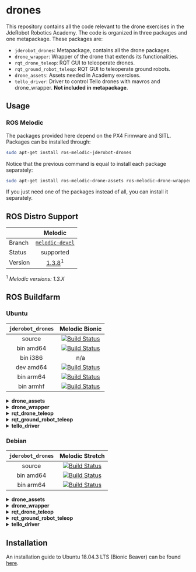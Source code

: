 # drones

This repository contains all the code relevant to the drone exercises in the JdeRobot Robotics Academy. The code is organized in three packages and one metapackage. These packages are:
- `jderobot_drones`: Metapackage, contains all the drone packages.
- `drone_wrapper`: Wrapper of the drone that extends its functionalities.
- `rqt_drone_teleop`: RQT GUI to teleoperate drones.
- `rqt_ground_robot_teleop`: RQT GUI to teleoperate ground robots.
- `drone_assets`: Assets needed in Academy exercises.
- `tello_driver`: Driver to control Tello drones with mavros and drone_wrapper. **Not included in metapackage**.

## Usage

### ROS Melodic

The packages provided here depend on the PX4 Firmware and SITL. Packages can be installed through:
```bash
sudo apt-get install ros-melodic-jderobot-drones
```

Notice that the previous command is equal to install each package separately:
```bash
sudo apt-get install ros-melodic-drone-assets ros-melodic-drone-wrapper ros-melodic-rqt-drone-teleop ros-melodic-rqt-ground-robot-teleop ros-melodic-tello-driver
```
If you just need one of the packages instead of all, you can install it separately.

## ROS Distro Support

|         | Melodic |
| ------- |:-------:|
| Branch  | [`melodic-devel`](https://github.com/JdeRobot/drones/tree/melodic-devel) |
| Status  | supported |
| Version | [1.3.8](http://repositories.ros.org/status_page/ros_melodic_default.html?q=jderobot_drones)<sup>1</sup> |

<sup>1</sup> _Melodic versions: 1.3.X_

## ROS Buildfarm

### Ubuntu

| `jderobot_drones` |  Melodic Bionic |
|:-------:|:-------------------:|
| source | [![Build Status](http://build.ros.org/buildStatus/icon?job=Msrc_uB__jderobot_drones__ubuntu_bionic__source)](http://build.ros.org/job/Msrc_uB__jderobot_drones__ubuntu_bionic__source/) |
| bin amd64 | [![Build Status](http://build.ros.org/buildStatus/icon?job=Mbin_uB64__jderobot_drones__ubuntu_bionic_amd64__binary)](http://build.ros.org/job/Mbin_uB64__jderobot_drones__ubuntu_bionic_amd64__binary/) |
| bin i386 | n/a |
| dev amd64 | [![Build Status](http://build.ros.org/buildStatus/icon?job=Mdev__jderobot_drones__ubuntu_bionic_amd64)](http://build.ros.org/job/Mdev__jderobot_drones__ubuntu_bionic_amd64/) |
| bin arm64 | [![Build Status](http://build.ros.org/buildStatus/icon?job=Mbin_ubv8_uBv8__jderobot_drones__ubuntu_bionic_arm64__binary)](http://build.ros.org/job/Mbin_ubv8_uBv8__jderobot_drones__ubuntu_bionic_arm64__binary/) |
| bin armhf | [![Build Status](http://build.ros.org/buildStatus/icon?job=Mbin_ubhf_uBhf__jderobot_drones__ubuntu_bionic_armhf__binary)](http://build.ros.org/job/Mbin_ubhf_uBhf__jderobot_drones__ubuntu_bionic_armhf__binary/) |


<details>
<summary><b>drone_assets</b></summary>
<br>
  
| `drone_assets` |  Melodic Bionic |
|:-------:|:-------------------:|
| source | [![Build Status](https://build.ros.org/buildStatus/icon?job=Msrc_uB__drone_assets__ubuntu_bionic__source)](https://build.ros.org/job/Msrc_uB__drone_assets__ubuntu_bionic__source/) | 
| bin amd64 | [![Build Status](https://build.ros.org/buildStatus/icon?job=Mbin_uB64__drone_assets__ubuntu_bionic_amd64__binary)](https://build.ros.org/job/Mbin_uB64__drone_assets__ubuntu_bionic_amd64__binary/) |
| bin i386 | n/a | 
| dev amd64 | n/a |
| bin arm64 | [![Build Status](https://build.ros.org/buildStatus/icon?job=Mbin_ubv8_uBv8__drone_assets__ubuntu_bionic_arm64__binary)](https://build.ros.org/job/Mbin_ubv8_uBv8__drone_assets__ubuntu_bionic_arm64__binary/) |
| bin armhf |  [![Build Status](https://build.ros.org/buildStatus/icon?job=Mbin_ubhf_uBhf__drone_assets__ubuntu_bionic_armhf__binary)](https://build.ros.org/job/Mbin_ubhf_uBhf__drone_assets__ubuntu_bionic_armhf__binary/) |

</details>


<details>
<summary><b>drone_wrapper</b></summary>
<br>
  
| `drone_wrapper` |  Melodic Bionic |
|:-------:|:-------------------:|
| source | [![Build Status](http://build.ros.org/buildStatus/icon?job=Msrc_uB__drone_wrapper__ubuntu_bionic__source)](http://build.ros.org/job/Msrc_uB__drone_wrapper__ubuntu_bionic__source/) | 
| bin amd64 | [![Build Status](http://build.ros.org/buildStatus/icon?job=Mbin_uB64__drone_wrapper__ubuntu_bionic_amd64__binary)](http://build.ros.org/job/Mbin_uB64__drone_wrapper__ubuntu_bionic_amd64__binary/) |
| bin i386 | n/a | 
| dev amd64 | n/a |
| bin arm64 | [![Build Status](http://build.ros.org/buildStatus/icon?job=Mbin_ubv8_uBv8__drone_wrapper__ubuntu_bionic_arm64__binary)](http://build.ros.org/job/Mbin_ubv8_uBv8__drone_wrapper__ubuntu_bionic_arm64__binary/) |
| bin armhf | [![Build Status](http://build.ros.org/buildStatus/icon?job=Mbin_ubhf_uBhf__drone_wrapper__ubuntu_bionic_armhf__binary)](http://build.ros.org/job/Mbin_ubhf_uBhf__drone_wrapper__ubuntu_bionic_armhf__binary/) |
  
</details>


<details>
<summary><b>rqt_drone_teleop</b></summary>
<br>
  
| `rqt_drone_teleop` |  Melodic Bionic |
|:-------:|:-------------------:|
| source | [![Build Status](http://build.ros.org/buildStatus/icon?job=Msrc_uB__rqt_drone_teleop__ubuntu_bionic__source)](http://build.ros.org/job/Msrc_uB__rqt_drone_teleop__ubuntu_bionic__source/) | 
| bin amd64 | [![Build Status](http://build.ros.org/buildStatus/icon?job=Mbin_uB64__rqt_drone_teleop__ubuntu_bionic_amd64__binary)](http://build.ros.org/job/Mbin_uB64__rqt_drone_teleop__ubuntu_bionic_amd64__binary/) | 
| bin i386 | n/a |
| dev amd64 | n/a |
| bin arm64 | [![Build Status](http://build.ros.org/buildStatus/icon?job=Mbin_ubv8_uBv8__rqt_drone_teleop__ubuntu_bionic_arm64__binary)](http://build.ros.org/job/Mbin_ubv8_uBv8__rqt_drone_teleop__ubuntu_bionic_arm64__binary/) |
| bin armhf | [![Build Status](http://build.ros.org/buildStatus/icon?job=Mbin_ubhf_uBhf__rqt_drone_teleop__ubuntu_bionic_armhf__binary)](http://build.ros.org/job/Mbin_ubhf_uBhf__rqt_drone_teleop__ubuntu_bionic_armhf__binary/) |
  
</details>

<details>
<summary><b>rqt_ground_robot_teleop</b></summary>
<br>
  
| `rqt_ground_robot_teleop` |  Melodic Bionic |
|:-------:|:-------------------:|
| source | [![Build Status](http://build.ros.org/buildStatus/icon?job=Msrc_uB__rqt_ground_robot_teleop__ubuntu_bionic__source)](http://build.ros.org/job/Msrc_uB__rqt_ground_robot_teleop__ubuntu_bionic__source/) | 
| bin amd64 | [![Build Status](http://build.ros.org/buildStatus/icon?job=Mbin_uB64__rqt_ground_robot_teleop__ubuntu_bionic_amd64__binary)](http://build.ros.org/job/Mbin_uB64__rqt_ground_robot_teleop__ubuntu_bionic_amd64__binary/) | 
| bin i386 | n/a | 
| dev amd64 | n/a |
| bin arm64 | [![Build Status](http://build.ros.org/buildStatus/icon?job=Mbin_ubv8_uBv8__rqt_ground_robot_teleop__ubuntu_bionic_arm64__binary)](http://build.ros.org/job/Mbin_ubv8_uBv8__rqt_ground_robot_teleop__ubuntu_bionic_arm64__binary/) |
| bin armhf | [![Build Status](http://build.ros.org/buildStatus/icon?job=Mbin_ubhf_uBhf__rqt_ground_robot_teleop__ubuntu_bionic_armhf__binary)](http://build.ros.org/job/Mbin_ubhf_uBhf__rqt_ground_robot_teleop__ubuntu_bionic_armhf__binary/) |
  
</details>


<details>
<summary><b>tello_driver</b></summary>
<br>
  
| `tello_driver` |  Melodic Bionic |
|:-------:|:-------------------:|
| source | - | 
| bin amd64 | - |
| bin i386 | n/a | 
| dev amd64 | n/a |
| bin arm64 | - |
| bin armhf | - |

</details>

### Debian

| `jderobot_drones` |  Melodic Stretch   | 
|:-------:|:-------------------:|
| source | [![Build Status](http://build.ros.org/buildStatus/icon?job=Msrc_dS__jderobot_drones__debian_stretch__source)](http://build.ros.org/job/Msrc_dS__jderobot_drones__debian_stretch__source/) | 
| bin amd64 | [![Build Status](http://build.ros.org/buildStatus/icon?job=Mbin_ds_dS64__jderobot_drones__debian_stretch_amd64__binary)](http://build.ros.org/job/Mbin_ds_dS64__jderobot_drones__debian_stretch_amd64__binary/) | 
| bin arm64 | [![Build Status](http://build.ros.org/buildStatus/icon?job=Mbin_dsv8_dSv8__jderobot_drones__debian_stretch_arm64__binary)](http://build.ros.org/job/Mbin_dsv8_dSv8__jderobot_drones__debian_stretch_arm64__binary/) | 


<details>
<summary><b>drone_assets</b></summary>
<br>
  
| `drone_assets` |  Melodic Stretch   | 
|:-------:|:-------------------:|
| source | n/a | 
| bin amd64 | n/a | 
| bin arm64 | n/a | 
  
</details>


<details>
<summary><b>drone_wrapper</b></summary>
<br>
  
| `drone_wrapper` |  Melodic Stretch   | 
|:-------:|:-------------------:|
| source | [![Build Status](http://build.ros.org/buildStatus/icon?job=Msrc_dS__drone_wrapper__debian_stretch__source)](http://build.ros.org/job/Msrc_dS__drone_wrapper__debian_stretch__source/) | 
| bin amd64 | [![Build Status](http://build.ros.org/buildStatus/icon?job=Mbin_ds_dS64__drone_wrapper__debian_stretch_amd64__binary)](http://build.ros.org/job/Mbin_ds_dS64__drone_wrapper__debian_stretch_amd64__binary/) | 
| bin arm64 | [![Build Status](http://build.ros.org/buildStatus/icon?job=Mbin_dsv8_dSv8__drone_wrapper__debian_stretch_arm64__binary)](http://build.ros.org/job/Mbin_dsv8_dSv8__drone_wrapper__debian_stretch_arm64__binary/) | 
  
</details>

<details>
<summary><b>rqt_drone_teleop</b></summary>
<br>
  
| `rqt_drone_teleop` |  Melodic Stretch   | 
|:-------:|:-------------------:|
| source | [![Build Status](http://build.ros.org/buildStatus/icon?job=Msrc_dS__rqt_drone_teleop__debian_stretch__source)](http://build.ros.org/job/Msrc_dS__rqt_drone_teleop__debian_stretch__source/) | 
| bin amd64 | [![Build Status](http://build.ros.org/buildStatus/icon?job=Mbin_ds_dS64__rqt_drone_teleop__debian_stretch_amd64__binary)](http://build.ros.org/job/Mbin_ds_dS64__rqt_drone_teleop__debian_stretch_amd64__binary/) | 
| bin arm64 | [![Build Status](http://build.ros.org/buildStatus/icon?job=Mbin_dsv8_dSv8__rqt_drone_teleop__debian_stretch_arm64__binary)](http://build.ros.org/job/Mbin_dsv8_dSv8__rqt_drone_teleop__debian_stretch_arm64__binary/) | 
  
</details>

<details>
<summary><b>rqt_ground_robot_teleop</b></summary>
<br>
  
| `rqt_ground_robot_teleop` |  Melodic Stretch   | 
|:-------:|:-------------------:|
| source | [![Build Status](http://build.ros.org/buildStatus/icon?job=Msrc_dS__rqt_ground_robot_teleop__debian_stretch__source)](http://build.ros.org/job/Msrc_dS__rqt_ground_robot_teleop__debian_stretch__source/) | 
| bin amd64 | [![Build Status](http://build.ros.org/buildStatus/icon?job=Mbin_ds_dS64__rqt_ground_robot_teleop__debian_stretch_amd64__binary)](http://build.ros.org/job/Mbin_ds_dS64__rqt_ground_robot_teleop__debian_stretch_amd64__binary/) | 
| bin arm64 | [![Build Status](http://build.ros.org/buildStatus/icon?job=Mbin_dsv8_dSv8__rqt_ground_robot_teleop__debian_stretch_arm64__binary)](http://build.ros.org/job/Mbin_dsv8_dSv8__rqt_ground_robot_teleop__debian_stretch_arm64__binary/) | 
  
</details>

<details>
<summary><b>tello_driver</b></summary>
<br>
  
| `tello_driver` |  Melodic Stretch   | 
|:-------:|:-------------------:|
| source | - | 
| bin amd64 | - | 
| bin arm64 | - | 
  
</details>

## Installation

An installation guide to Ubuntu 18.04.3 LTS (Bionic Beaver) can be found [here](https://github.com/JdeRobot/drones/blob/master/installation18.md).
